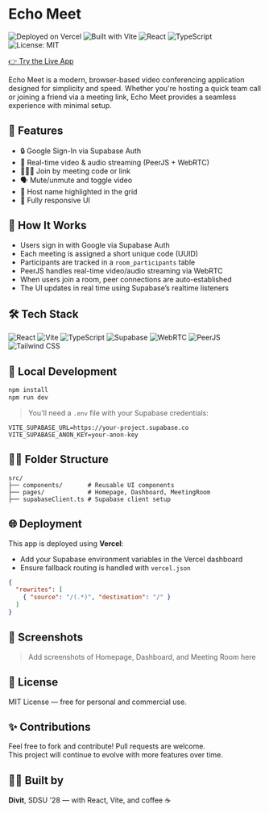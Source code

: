 # Echo Meet

![Deployed on Vercel](https://img.shields.io/badge/Deployed-Vercel-black?logo=vercel)
![Built with Vite](https://img.shields.io/badge/Built%20with-Vite-646CFF?logo=vite)
![React](https://img.shields.io/badge/Frontend-React-blue?logo=react)
![TypeScript](https://img.shields.io/badge/Language-TypeScript-blue?logo=typescript)
![License: MIT](https://img.shields.io/badge/License-MIT-yellow.svg)

[👉 Try the Live App](https://echo-meet-eight.vercel.app)

Echo Meet is a modern, browser-based video conferencing application designed for simplicity and speed. Whether you're hosting a quick team call or joining a friend via a meeting link, Echo Meet provides a seamless experience with minimal setup.

## 🚀 Features

* 🔒 Google Sign-In via Supabase Auth  
* 🎥 Real-time video & audio streaming (PeerJS + WebRTC)  
* 🧑‍🤝‍🧑 Join by meeting code or link  
* 🗣 Mute/unmute and toggle video  
* 💬 Host name highlighted in the grid  
* 📱 Fully responsive UI  

## 🧠 How It Works

- Users sign in with Google via Supabase Auth  
- Each meeting is assigned a short unique code (UUID)  
- Participants are tracked in a `room_participants` table  
- PeerJS handles real-time video/audio streaming via WebRTC  
- When users join a room, peer connections are auto-established  
- The UI updates in real time using Supabase’s realtime listeners  

## 🛠 Tech Stack

![React](https://img.shields.io/badge/React-20232A?style=flat&logo=react&logoColor=61DAFB)
![Vite](https://img.shields.io/badge/Vite-646CFF?style=flat&logo=vite&logoColor=white)
![TypeScript](https://img.shields.io/badge/TypeScript-007ACC?style=flat&logo=typescript&logoColor=white)
![Supabase](https://img.shields.io/badge/Supabase-3ECF8E?style=flat&logo=supabase&logoColor=white)
![WebRTC](https://img.shields.io/badge/WebRTC-333333?style=flat&logo=webrtc&logoColor=white)
![PeerJS](https://img.shields.io/badge/PeerJS-4B0082?style=flat&logo=peerjs&logoColor=white)
![Tailwind CSS](https://img.shields.io/badge/Tailwind_CSS-38B2AC?style=flat&logo=tailwind-css&logoColor=white)

## 🧪 Local Development

```bash
npm install
npm run dev
```

> You'll need a `.env` file with your Supabase credentials:

```env
VITE_SUPABASE_URL=https://your-project.supabase.co
VITE_SUPABASE_ANON_KEY=your-anon-key
```

## 🧑‍💻 Folder Structure

```
src/
├── components/       # Reusable UI components
├── pages/            # Homepage, Dashboard, MeetingRoom
├── supabaseClient.ts # Supabase client setup
```

## 🌐 Deployment

This app is deployed using **Vercel**:

* Add your Supabase environment variables in the Vercel dashboard  
* Ensure fallback routing is handled with `vercel.json`

```json
{
  "rewrites": [
    { "source": "/(.*)", "destination": "/" }
  ]
}
```

## 📸 Screenshots

> Add screenshots of Homepage, Dashboard, and Meeting Room here

## 📄 License

MIT License — free for personal and commercial use.

## ✨ Contributions

Feel free to fork and contribute! Pull requests are welcome.  
This project will continue to evolve with more features over time.

## 👨‍💻 Built by

**Divit**, SDSU '28 — with React, Vite, and coffee ☕
